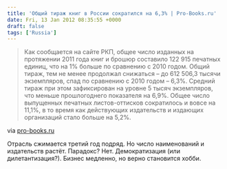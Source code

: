 ```yaml
---
title: 'Общий тираж книг в России сократился на 6,3% | Pro-Books.ru'
date: Fri, 13 Jan 2012 08:35:55 +0000
draft: false
tags: ['Russia']
---
```


> Как сообщается на сайте РКП, общее число изданных на протяжении 2011 года книг и брошюр составило 122 915 печатных единиц, что на 1% больше по сравнению с 2010 годом. Общий тираж, тем не менее продолжал снижаться – до 612 506,3 тысячи экземпляров, спад по сравнению с 2010 годом – 6,3%. Средний тираж при этом зафиксирован на уровне 5 тысяч экземпляров, что меньше прошлогоднего показателя на 6,9%. Общее число выпущенных печатных листов-оттисков сократилось и вовсе на 11,1%, в то время как действующих издательств и издающих организаций стало больше на 5,2%.

via [pro-books.ru](http://pro-books.ru/news/3/8496#.Tw_qUG5fccs.twitter)

Отрасль сжимается третий год подряд. Но число наименований и издательств растёт. Парадокс? Нет. Демократизация (или дилетантизация?). Бизнес медленно, но верно становится хобби.